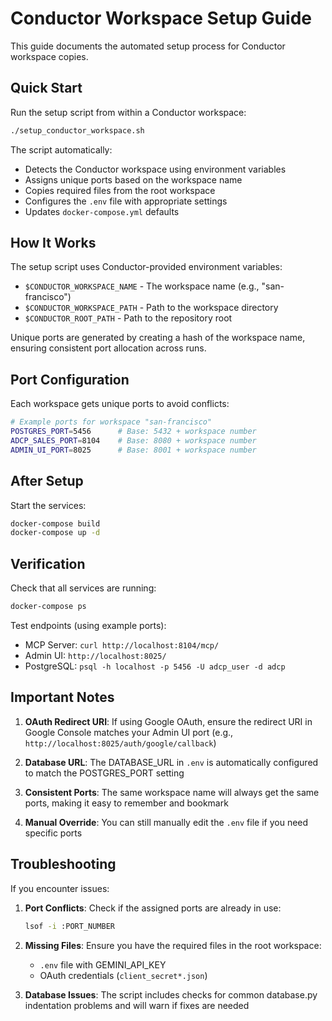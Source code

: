 # Conductor Workspace Setup Guide

This guide documents the automated setup process for Conductor workspace copies.

## Quick Start

Run the setup script from within a Conductor workspace:

```bash
./setup_conductor_workspace.sh
```

The script automatically:
- Detects the Conductor workspace using environment variables
- Assigns unique ports based on the workspace name
- Copies required files from the root workspace
- Configures the `.env` file with appropriate settings
- Updates `docker-compose.yml` defaults

## How It Works

The setup script uses Conductor-provided environment variables:
- `$CONDUCTOR_WORKSPACE_NAME` - The workspace name (e.g., "san-francisco")
- `$CONDUCTOR_WORKSPACE_PATH` - Path to the workspace directory
- `$CONDUCTOR_ROOT_PATH` - Path to the repository root

Unique ports are generated by creating a hash of the workspace name, ensuring consistent port allocation across runs.

## Port Configuration

Each workspace gets unique ports to avoid conflicts:

```bash
# Example ports for workspace "san-francisco"
POSTGRES_PORT=5456      # Base: 5432 + workspace number
ADCP_SALES_PORT=8104    # Base: 8080 + workspace number
ADMIN_UI_PORT=8025      # Base: 8001 + workspace number
```

## After Setup

Start the services:
```bash
docker-compose build
docker-compose up -d
```

## Verification

Check that all services are running:
```bash
docker-compose ps
```

Test endpoints (using example ports):
- MCP Server: `curl http://localhost:8104/mcp/`
- Admin UI: `http://localhost:8025/`
- PostgreSQL: `psql -h localhost -p 5456 -U adcp_user -d adcp`

## Important Notes

1. **OAuth Redirect URI**: If using Google OAuth, ensure the redirect URI in Google Console matches your Admin UI port (e.g., `http://localhost:8025/auth/google/callback`)

2. **Database URL**: The DATABASE_URL in `.env` is automatically configured to match the POSTGRES_PORT setting

3. **Consistent Ports**: The same workspace name will always get the same ports, making it easy to remember and bookmark

4. **Manual Override**: You can still manually edit the `.env` file if you need specific ports

## Troubleshooting

If you encounter issues:

1. **Port Conflicts**: Check if the assigned ports are already in use:
   ```bash
   lsof -i :PORT_NUMBER
   ```

2. **Missing Files**: Ensure you have the required files in the root workspace:
   - `.env` file with GEMINI_API_KEY
   - OAuth credentials (`client_secret*.json`)

3. **Database Issues**: The script includes checks for common database.py indentation problems and will warn if fixes are needed